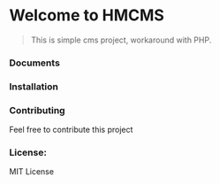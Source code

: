 # Welcome to HMCMS

> This is simple cms project, workaround with PHP.

### Documents

### Installation

### Contributing

Feel free to contribute this project

### License:

MIT License
